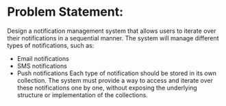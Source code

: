 # Problem Statement:
Design a notification management system that allows users to iterate over their notifications in a sequential manner. The system will manage different types of notifications, such as:
- Email notifications
- SMS notifications
- Push notifications
Each type of notification should be stored in its own collection. The system must provide a way to access and iterate over these notifications one by one, without exposing the underlying structure or implementation of the collections.
